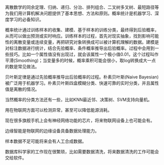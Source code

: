 离散数学的同余定理、归纳、递归、分治、排列组合、二叉树多叉树、最短路径等为我们用计算机解决问题提供了基本思想、方法和原则。概率统计是机器学习、深度学习的必备知识。

概率统计通过训练样本的收集、建模、基于样本的训练分类，最终得到后验概率，从而可以做出预测或实时响应。训练样本的过程，首先对现实抽象，找到影响可能性的离散变量或连续变量，再把研究对象转换成可以被计算机理解的数据。建模是对标注数据进行统计，结合先验概率、条件概率推导出后验概率。过程中会用到一些技巧。比如一个属性值没有出现过，就会该属性一个极小值0.01，这个过程叫作平滑(Smoothing)；当变量多的时候，概率乘积可能会很小，取log转换成大一点的数是常见做法。

贝叶斯定律是通过先验概率推导出后验概率的过程。朴素贝叶斯(Naive Bayesian)被广泛用于机器学习。朴素贝叶斯四盒模糊分类、快速可靠的实时分类，并且属性值是离散的情况。

当然概率的分类方法还有一些，比如KNN最近邻、决策树、SVM支持向量机。

用在物联网方面可以检测异常，甚至可以降低能源消耗。

现在很多旗舰手机上会有神经网络功能的芯片，将来物联网设备上也可能会有。

边缘智能是物联网的边缘设备具备数据处理能力。

样本数据不足可能将来会有人工合成数据。

数据库科学家的工作现在很繁琐，比如需要数据清洗，将来数据清洗的工作可能会交给软件。
